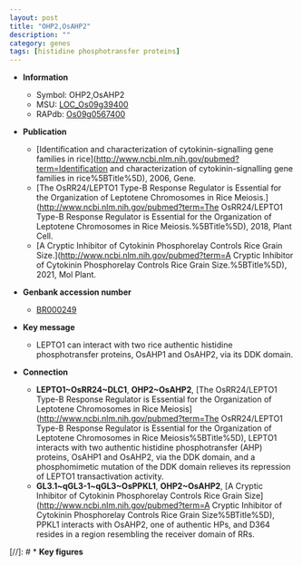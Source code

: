 ```yaml
---
layout: post
title: "OHP2,OsAHP2"
description: ""
category: genes
tags: [histidine phosphotransfer proteins]
---
```


* **Information**  
    + Symbol: OHP2,OsAHP2  
    + MSU: [LOC_Os09g39400](http://rice.uga.edu/cgi-bin/ORF_infopage.cgi?orf=LOC_Os09g39400)  
    + RAPdb: [Os09g0567400](https://rapdb.dna.affrc.go.jp/locus/?name=Os09g0567400)  

* **Publication**  
    + [Identification and characterization of cytokinin-signalling gene families in rice](http://www.ncbi.nlm.nih.gov/pubmed?term=Identification and characterization of cytokinin-signalling gene families in rice%5BTitle%5D), 2006, Gene.
    + [The OsRR24/LEPTO1 Type-B Response Regulator is Essential for the Organization of Leptotene Chromosomes in Rice Meiosis.](http://www.ncbi.nlm.nih.gov/pubmed?term=The OsRR24/LEPTO1 Type-B Response Regulator is Essential for the Organization of Leptotene Chromosomes in Rice Meiosis.%5BTitle%5D), 2018, Plant Cell.
    + [A Cryptic Inhibitor of Cytokinin Phosphorelay Controls Rice Grain Size.](http://www.ncbi.nlm.nih.gov/pubmed?term=A Cryptic Inhibitor of Cytokinin Phosphorelay Controls Rice Grain Size.%5BTitle%5D), 2021, Mol Plant.

* **Genbank accession number**  
    + [BR000249](http://www.ncbi.nlm.nih.gov/nuccore/BR000249)

* **Key message**  
    + LEPTO1 can interact with two rice authentic histidine phosphotransfer proteins, OsAHP1 and OsAHP2, via its DDK domain.

* **Connection**  
    + __LEPTO1~OsRR24~DLC1__, __OHP2~OsAHP2__, [The OsRR24/LEPTO1 Type-B Response Regulator is Essential for the Organization of  Leptotene Chromosomes in Rice Meiosis](http://www.ncbi.nlm.nih.gov/pubmed?term=The OsRR24/LEPTO1 Type-B Response Regulator is Essential for the Organization of  Leptotene Chromosomes in Rice Meiosis%5BTitle%5D), LEPTO1 interacts with two authentic histidine phosphotransfer (AHP) proteins, OsAHP1 and OsAHP2, via the DDK domain, and a phosphomimetic mutation of the DDK domain relieves its repression of LEPTO1 transactivation activity.
    + __GL3.1~qGL3-1~qGL3~OsPPKL1__, __OHP2~OsAHP2__, [A Cryptic Inhibitor of Cytokinin Phosphorelay Controls Rice Grain Size](http://www.ncbi.nlm.nih.gov/pubmed?term=A Cryptic Inhibitor of Cytokinin Phosphorelay Controls Rice Grain Size%5BTitle%5D), PPKL1 interacts with OsAHP2, one of authentic HPs, and D364 resides in a region resembling the receiver domain of RRs.

[//]: # * **Key figures**  


